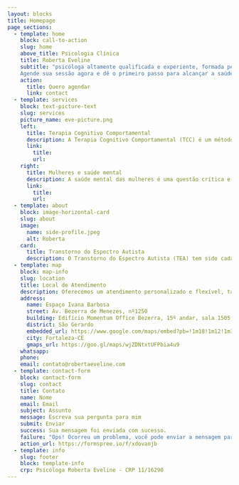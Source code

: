 ```yaml
---
layout: blocks
title: Homepage
page_sections:
  - template: home
    block: call-to-action
    slug: home
    above_title: Psicologia Clínica
    title: Roberta Eveline
    subtitle: "psicóloga altamente qualificada e experiente, formada pela renomada Universidade Federal do Ceará (UFC) e registrada no Conselho Regional de Psicologia com o número 11/16290. Além de sua formação básica, ela possui uma formação complementar em saúde mental de mulheres, especialmente no contexto de violência doméstica familiar. Com anos de experiência clínica, a psicóloga Eveline tem um vasto conhecimento em transtornos fóbicos, transtornos depressivos, transtorno obsessivo-compulsivo (TOC), relações abusivas e orientação profissional, permitindo-lhe oferecer aos seus pacientes um atendimento personalizado e eficaz. Se você está procurando por ajuda e suporte confiáveis, a Roberta Eveline é a escolha certa para você.
    Agende sua sessão agora e dê o primeiro passo para alcançar a saúde mental e bem-estar!"
    action:
      title: Quero agendar
      link: contact
  - template: services
    block: text-picture-text
    slug: services
    picture_name: eve-picture.png
    left:
      title: Terapia Cognitivo Comportamental
      description: A Terapia Cognitivo Comportamental (TCC) é um método comprovado e baseado em evidências científicas, utilizado como referencia para a atuação profissional. Com resultados comprovados no tratamento de diversos transtornos mentais, como transtornos fóbicos, transtornos depressivos, transtorno obsessivo-compulsivo (TOC) e outros, a TCC é uma abordagem eficaz para atingir a saúde mental e o bem-estar. Além disso, a TCC é especialmente eficaz no tratamento de TDAH, Transtornos do Espectro Autista (TEA) que afetam não só crianças, mas também adultos. Se você está buscando uma abordagem eficaz e baseada em evidências para atingir a sua saúde mental, a TCC é a escolha certa para você
      link:
        title:
        url:
    right:
      title: Mulheres e saúde mental
      description: A saúde mental das mulheres é uma questão crítica e negligenciada há muito tempo. Infelizmente, diariamente, milhares de mulheres enfrentam a violência doméstica em suas vidas, seja na forma de abuso físico, mental, sexual, patrimonial ou moral. Como profissionais, é nosso dever contribuir para mudar essa realidade e ajudar as mulheres a ressignificarem essa experiência traumática, para que possam construir relações saudáveis e alcançarem uma qualidade de vida mais elevada. Nós acreditamos que, juntos, podemos fazer uma diferença significativa na vida dessas mulheres, oferecendo suporte e orientação profissional para que possam se recuperar e prosperar.
      link:
        title:
        url:
  - template: about
    block: image-horizontal-card
    slug: about
    image:
      name: side-profile.jpeg
      alt: Roberta
    card:
      title: Transtorno do Espectro Autista
      description: O Transtorno do Espectro Autista (TEA) tem sido cada vez mais reconhecido e discutido nos últimos anos. Como profissional de psicologia, é crucial que estas pessoas tenham acompanhamento psicológico para que possam ter uma qualidade de vida melhor e interagir de maneira mais eficaz com a sociedade.
  - template: map
    block: map-info
    slug: location
    title: Local de Atendimento
    description: Oferecemos um atendimento personalizado e flexível, tanto presencial quanto online, para adolescentes e adultos. Com a pandemia, temos visto uma crescente necessidade de atendimento online, e por isso, estamos comprometidos em fornecer opções digitais seguras e eficazes para nossos pacientes. Não importa onde você esteja, nós estamos aqui para ajudá-lo a alcançar a saúde mental e o bem-estar. Agende sua consulta hoje e dê o primeiro passo para alcançar a sua melhor versão.
    address:
      name: Espaço Ivana Barbosa
      street: Av. Bezerra de Menezes, nº1250
      building: Edifício Momentum Office Bezerra, 15º andar, sala 1505
      district: São Gerardo
      embedded_url: https://www.google.com/maps/embed?pb=!1m18!1m12!1m3!1d3372.163008703495!2d-38.55610560041594!3d-3.733780744422723!2m3!1f0!2f0!3f0!3m2!1i1024!2i768!4f13.1!3m3!1m2!1s0x7c74977d3307a9f%3A0xea3bbc5c361cba01!2sAv.%20Bezerra%20de%20Menezes%2C%201250%20-%20S%C3%A3o%20Gerardo%2C%20Fortaleza%20-%20CE%2C%2060325-001%2C%20Brazil!5e0!3m2!1sen!2snl!4v1673985423250!5m2!1sen!2snl
      city: Fortaleza-CE
      gmaps_url: https://goo.gl/maps/wjZDNtxtUFPbia4u9
    whatsapp:
    phone:
    email: contato@robertaeveline.com
  - template: contact-form
    block: contact-form
    slug: contact
    title: Contato
    name: Nome
    email: Email
    subject: Assunto
    message: Escreva sua pergunta para mim
    submit: Enviar
    success: Sua mensagem foi enviada com sucesso.
    failure: "Ops! Ocorreu um problema, você pode enviar a mensagem para este e-mail: contato@robertaeveline.com"
    action_url: https://formspree.io/f/xdovanjb
  - template: info
    slug: footer
    block: template-info
    crp: Psicóloga Roberta Eveline - CRP 11/16290
---
```

